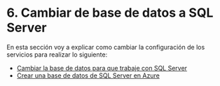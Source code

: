 # 6. Cambiar de base de datos a SQL Server

En esta sección voy a explicar como cambiar la configuración de los servicios para realizar lo siguiente:

* [Cambiar la base de datos para que trabaje con SQL Server](6.1-cambiar-la-base-de-datos-a-sql-server.md)
* [Crear una base de datos de SQL Server en Azure](6.1.1-cambiar-a-sql-server-en-azure.md)

